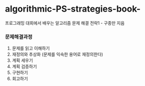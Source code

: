 # algorithmic-PS-strategies-book-
프로그래밍 대회에서 배우는 알고리즘 문제 해결 전략1 - 구종만 지음


### 문제해결과정
1. 문제를 읽고 이해하기
2. 재정의와 추상화 (문제를 익숙한 용어로 재정의한다)
3. 계획 세우기
4. 계획 검증하기
5. 구현하기
6. 회고하기
